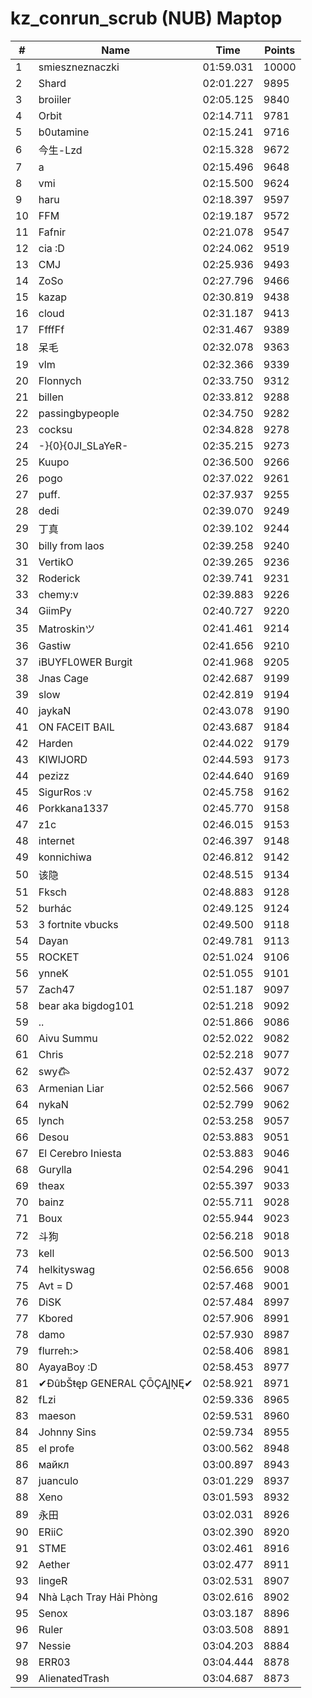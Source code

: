 # kz_conrun_scrub (NUB) Maptop

|  # | Name | Time | Points |
|-------------- | -------------- | -------------- | -------------- | 
| 1 | smieszneznaczki | 01:59.031 | 10000 | 
| 2 | Shard | 02:01.227 | 9895 | 
| 3 | broiiler | 02:05.125 | 9840 | 
| 4 | Orbit | 02:14.711 | 9781 | 
| 5 | b0utamine | 02:15.241 | 9716 | 
| 6 | 今生-Lzd | 02:15.328 | 9672 | 
| 7 | a | 02:15.496 | 9648 | 
| 8 | vmi | 02:15.500 | 9624 | 
| 9 | haru | 02:18.397 | 9597 | 
| 10 | FFM | 02:19.187 | 9572 | 
| 11 | Fafnir | 02:21.078 | 9547 | 
| 12 | cia :D | 02:24.062 | 9519 | 
| 13 | CMJ | 02:25.936 | 9493 | 
| 14 | ZoSo | 02:27.796 | 9466 | 
| 15 | kazap | 02:30.819 | 9438 | 
| 16 | cloud | 02:31.187 | 9413 | 
| 17 | FfffFf | 02:31.467 | 9389 | 
| 18 | 呆毛 | 02:32.078 | 9363 | 
| 19 | vlm | 02:32.366 | 9339 | 
| 20 | Flonnych | 02:33.750 | 9312 | 
| 21 | billen | 02:33.812 | 9288 | 
| 22 | passingbypeople | 02:34.750 | 9282 | 
| 23 | cocksu | 02:34.828 | 9278 | 
| 24 | -}{0}{0JI_SLaYeR- | 02:35.215 | 9273 | 
| 25 | Kuupo | 02:36.500 | 9266 | 
| 26 | pogo | 02:37.022 | 9261 | 
| 27 | puff. | 02:37.937 | 9255 | 
| 28 | dedi | 02:39.070 | 9249 | 
| 29 | 丁真 | 02:39.102 | 9244 | 
| 30 | billy from laos | 02:39.258 | 9240 | 
| 31 | VertikO | 02:39.265 | 9236 | 
| 32 | Roderick | 02:39.741 | 9231 | 
| 33 | chemy:v | 02:39.883 | 9226 | 
| 34 | GiimPy | 02:40.727 | 9220 | 
| 35 | Matroskinツ | 02:41.461 | 9214 | 
| 36 | Gastiw | 02:41.656 | 9210 | 
| 37 | iBUYFL0WER Burgit | 02:41.968 | 9205 | 
| 38 | Jnas Cage | 02:42.687 | 9199 | 
| 39 | slow | 02:42.819 | 9194 | 
| 40 | jaykaN | 02:43.078 | 9190 | 
| 41 | ON FACEIT BAIL | 02:43.687 | 9184 | 
| 42 | Harden | 02:44.022 | 9179 | 
| 43 | KIWIJORD | 02:44.593 | 9173 | 
| 44 | pezizz | 02:44.640 | 9169 | 
| 45 | SigurRos :v | 02:45.758 | 9162 | 
| 46 | Porkkana1337 | 02:45.770 | 9158 | 
| 47 | z1c | 02:46.015 | 9153 | 
| 48 | internet | 02:46.397 | 9148 | 
| 49 | konnichiwa | 02:46.812 | 9142 | 
| 50 | 该隐 | 02:48.515 | 9134 | 
| 51 | Fksch | 02:48.883 | 9128 | 
| 52 | burhác | 02:49.125 | 9124 | 
| 53 | 3 fortnite vbucks | 02:49.500 | 9118 | 
| 54 | Dayan | 02:49.781 | 9113 | 
| 55 | ROCKET | 02:51.024 | 9106 | 
| 56 | ynneK | 02:51.055 | 9101 | 
| 57 | Zach47 | 02:51.187 | 9097 | 
| 58 | bear aka bigdog101 | 02:51.218 | 9092 | 
| 59 | .. | 02:51.866 | 9086 | 
| 60 | Aivu Summu | 02:52.022 | 9082 | 
| 61 | Chris | 02:52.218 | 9077 | 
| 62 | swy𐂃 | 02:52.437 | 9072 | 
| 63 | Armenian Liar | 02:52.566 | 9067 | 
| 64 | nykaN | 02:52.799 | 9062 | 
| 65 | lynch | 02:53.258 | 9057 | 
| 66 | Desou | 02:53.883 | 9051 | 
| 67 | El Cerebro Iniesta | 02:53.883 | 9046 | 
| 68 | Gurylla | 02:54.296 | 9041 | 
| 69 | theax | 02:55.397 | 9033 | 
| 70 | bainz | 02:55.711 | 9028 | 
| 71 | Boux | 02:55.944 | 9023 | 
| 72 | 斗狗 | 02:56.218 | 9018 | 
| 73 | kell | 02:56.500 | 9013 | 
| 74 | helkityswag | 02:56.656 | 9008 | 
| 75 | Avt = D | 02:57.468 | 9001 | 
| 76 | DiSK | 02:57.484 | 8997 | 
| 77 | Kbored | 02:57.906 | 8991 | 
| 78 | damo | 02:57.930 | 8987 | 
| 79 | flurreh:> | 02:58.406 | 8981 | 
| 80 | AyayaBoy :D | 02:58.453 | 8977 | 
| 81 | ✔ĐûbŠŧęp GENERAL ÇŌÇĄĮŅĘ✔ | 02:58.921 | 8971 | 
| 82 | fLzi | 02:59.336 | 8965 | 
| 83 | maeson | 02:59.531 | 8960 | 
| 84 | Johnny Sins | 02:59.734 | 8955 | 
| 85 | el profe | 03:00.562 | 8948 | 
| 86 | майкл | 03:00.897 | 8943 | 
| 87 | juanculo | 03:01.229 | 8937 | 
| 88 | Xeno | 03:01.593 | 8932 | 
| 89 | 永田 | 03:02.031 | 8926 | 
| 90 | ERiiC | 03:02.390 | 8920 | 
| 91 | STME | 03:02.461 | 8916 | 
| 92 | Aether | 03:02.477 | 8911 | 
| 93 | lingeR | 03:02.531 | 8907 | 
| 94 | Nhà Lạch Tray Hải Phòng | 03:02.616 | 8902 | 
| 95 | Senox | 03:03.187 | 8896 | 
| 96 | Ruler | 03:03.508 | 8891 | 
| 97 | Nessie | 03:04.203 | 8884 | 
| 98 | ERR03 | 03:04.444 | 8878 | 
| 99 | AlienatedTrash | 03:04.687 | 8873 | 

